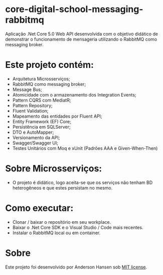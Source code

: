 # core-digital-school-messaging-rabbitmq

Aplicação .Net Core 5.0 Web API desenvolvida com o objetivo didático de demonstrar o funcionamento de mensageria utilizando o RabbitMQ como messaging broker.

# Este projeto contém:

- Arquitetura Microsserviços;
- RabbitMQ como messaging broker;
- Message Bus;
- Atomicidade com o armazenamento dos Integration Events;
- Pattern CQRS com MediatR;
- Pattern Repository;
- Fluent Validation;
- Mapeamento das entidades por Fluent API;
- Entity Framework (EF) Core; 
- Persistência em SQLServer;
- DTO e AutoMapper;
- Versionamento da API;
- Swagger/Swagger UI;
- Testes Unitários com Moq e xUnit (Padrões AAA e Given-When-Then)

# Sobre Microsserviços:
- O projeto é didático, logo aceita-se que os serviços não tenham BD heterogêneos e que estes persistam no mesmo.

# Como executar:
- Clonar / baixar o repositório em seu workplace.
- Baixar o .Net Core SDK e o Visual Studio / Code mais recentes.
- Instalar o RabbitMQ local ou em container.

# Sobre
Este projeto foi desenvolvido por Anderson Hansen sob [MIT license](LICENSE).
